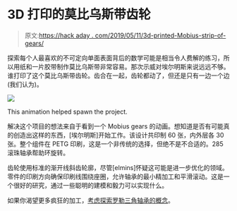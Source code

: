 # 3D 打印的莫比乌斯带齿轮

> 原文:[https://hack aday . com/2019/05/11/3d-printed-Mobius-strip-of-gears/](https://hackaday.com/2019/05/11/3d-printed-mobius-strip-of-gears/)

探索每个人最喜欢的不可定向单面表面背后的数学可能是相当令人费解的练习，所以用纸和一片胶带制作莫比乌斯带非常容易。那次示威对埃尔明斯来说远远不够。谁打印了这个莫比乌斯带齿轮。齿合在一起，齿轮都动了，但还是只有一边一个边(我们认为)。

![](../Images/c3992d873b89beb4390f64d63162c8f9.png)

This animation helped spawn the project.

解决这个项目的想法来自于看到一个 Mobius gears 的动画。想知道是否有可能真的创造出这样的东西，[埃尔明斯]开始工作。该设计共印制 60 张，内外层各 30 张。整个组件在 PETG 印刷，这是一个非传统的选择，但绝不是不合适的。285 滚珠轴承帮助环旋转。

齿轮使用标准的渐开线斜齿轮廓，尽管[elmins]怀疑这可能是进一步优化的领域。零件的印刷方向确保印刷线围绕座圈，允许轴承的最小精加工和平滑滚动。这是一个很好的研究，通过一些聪明的建模和毅力可以实现什么。

如果你渴望更多疯狂的加工，[考虑探索罗勒三角轴承的概念](https://hackaday.com/2018/04/30/the-quest-for-the-reuleaux-triangle-bearing/)。